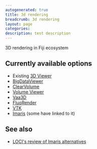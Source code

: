 ```yaml
---
autogenerated: true
title: 3d rendering
breadcrumb: 3d rendering
layout: page
categories: 
description: test description
---
```


3D rendering in Fiji ecosystem

## Currently available options

  - Existing [3D Viewer](3D_Viewer )
  - [BigDataViewer](BigDataViewer )
  - [ClearVolume](ClearVolume )
  - [Volume Viewer](Volume_Viewer )
  - [Vaa3D](Vaa3D )
  - [FluoRender](FluoRender )
  - [VTK](VTK )
  - [Imaris](Imaris ) (some have linked to it)

## See also

  - [LOCI's review of Imaris alternatives](https://loci.wisc.edu/outreach/3d-viz)
